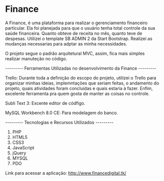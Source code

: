 # Finance
A Finance, é uma plataforma para realizar o gerenciamento financeiro particular. Ela foi planejada para que o usuário tenha total controle da sua saúde financeira. Quanto obteve de receita no mês, quanto teve de despesas. Utilizei o template SB ADMIN 2 da Start Bootstrap. Realizei as mudanças necessarias para adptar as minha necessidades. 

O projeto segue o padrão arquitetural MVC, assim, fica mais simples realizar manuteção no código. 

--------- Ferramentas Utilizadas no desenvolvimento da Finance ---------

Trello: Durante toda a definição do escopo do projeto, utilizei o Trello para organizar minhas ideias, implemntações que seriam feitas, o andamento do projeto, quais atividades foram concluidas e quais estaria à fazer. Enfim, excelente ferramenta pra quem gosta de manter as coisas no controle.

Subli Text 3: Excente editor de códfigo.

MySQL Workbench 8.0 CE: Para modelagem do banco.

--------- Tecnologias e Recursos Utilizados ---------
1. PHP
2. HTML5
3. CSS3
4. JavaScript
5. jQuery
6. MYSQL
7. PDO

Link para acessar a aplicação: http://www.financedigital.tk/
